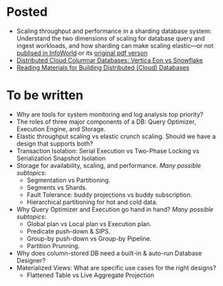 # Posted
* Scaling throughput and performance in a sharding database system: Understand the two dimensions of scaling for database query and ingest workloads, and how sharding can make scaling elastic—or not [publised in InfoWorld](https://www.infoworld.com/article/3656915/scaling-throughput-and-performance-in-a-sharding-database-system.html) or its [original pdf verson](https://github.com/NGA-TRAN/Blogs/blob/main/scaling_throughput_and_performance_in_a_sharidng_DB.pdf)
* [Distributed Cloud Columnar Databases: Vertica Eon vs Snowflake](https://github.com/NGA-TRAN/Blogs/blob/main/vertica_snowflake.md)
* [Reading Materials for Building Distributed (Cloud) Databases](https://github.com/NGA-TRAN/Blogs/blob/main/readings.md)
# To be written

* Why are tools for system monitoring and log analysis top priority?
* The roles of three major components of a DB: Query Optimizer, Execution Engine, and Storage.
* Elastic throughput scaling vs elastic crunch scaling. Should we have a design that supports both?
* Transaction Isolation: Serial Execution vs Two-Phase Locking vs Serialization Snapshot Isolation
* Storage for availability, scaling, and performance. _Many possible subtopics_:
    * Segmentation vs Partitioning.
    * Segments vs Shards.
    * Fault Tolerance: buddy projections vs buddy subscription.
    * Hierarchical partitioning for hot and cold data.
* Why Query Optimizer and Execution go hand in hand? _Many possible subtopics_:
    * Global plan vs Local plan vs Execution plan.
    * Predicate push-down & SIPS.
    * Group-by push-down vs Group-by Pipeline.
    * Partition Prunning.
* Why does column-stored DB need a built-in & auto-run Database Designer?
* Materialized Views: What are specific use cases for the right designs?
    * Flattened Table vs Live Aggregate Projection
    



